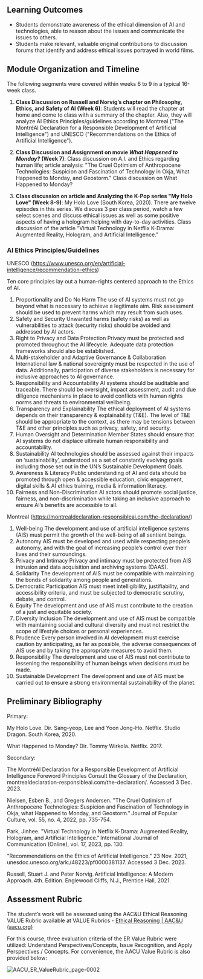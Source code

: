 ## Learning Outcomes 
* Students demonstrate awareness of the ethical dimension of AI and technologies, able to reason about the issues and communicate the issues to others.
* Students make relevant, valuable original contributions to discussion forums that identify and address ethical issues portrayed in world films.
## Module Organization and Timeline
The following segments were covered within weeks 6 to 9 in a typical 16-week class. 
1. **Class Discussion on Russell and Norvig’s chapter on Philosophy, Ethics, and Safety of AI (Week 6)**: Students will read the chapter at home and come to class with a summary of the chapter. Also, they will analyze AI Ethics Principles/guidelines according to Montreal ("The MontréAl Declaration for a Responsible Development of Artificial Intelligence") and UNESCO ("Recommendations on the Ethics of Artificial Intelligence"). 

2. **Class Discussion and Assignment on movie *What Happened to Monday?* (Week 7)**: Class discussion on A.I. and Ethics regarding human life; article analysis: "The Cruel Optimism of Anthropocene Technologies: Suspicion and Fascination of Technology in Okja, What Happened to Monday, and Geostorm." Class discussion on What Happened to Monday?

3. **Class discussion on article and Analyzing the K-Pop series "My Holo Love" (Week 8-9)**: My Holo Love (South Korea, 2020). There are twelve episodes in this series. We discuss 3 per class period, watch a few select scenes and discuss ethical issues as well as some positive aspects of having a hologram helping with day-to-day activities. Class discussion of the article “Virtual Technology in Netflix K-Drama: Augmented Reality, Hologram, and Artificial Intelligence."

### AI Ethics Principles/Guidelines
UNESCO (https://www.unesco.org/en/artificial-intelligence/recommendation-ethics)

Ten core principles lay out a human-rights centered approach to the Ethics of AI.
1. Proportionality and Do No Harm
The use of AI systems must not go beyond what is necessary to achieve a legitimate
aim. Risk assessment should be used to prevent harms which may result from such uses.
2. Safety and Security
Unwanted harms (safety risks) as well as vulnerabilities to attack (security risks) should
be avoided and addressed by AI actors.
3. Right to Privacy and Data Protection
Privacy must be protected and promoted throughout the AI lifecycle. Adequate data
protection
frameworks should also be established.
4. Multi-stakeholder and Adaptive Governance & Collaboration
International law & national sovereignty must be respected in the use of data.
Additionally, participation of diverse stakeholders is necessary for inclusive approaches
to AI governance.
5. Responsibility and Accountability
AI systems should be auditable and traceable. There should be oversight, impact
assessment, audit and due diligence mechanisms in place to avoid conflicts with human
rights norms and threats to environmental wellbeing.
6. Transparency and Explainability
The ethical deployment of AI systems depends on their transparency & explainability
(T&E). The level of T&E should be appropriate to the context, as there may be tensions
between T&E and other principles such as privacy, safety, and security.
7. Human Oversight and Determination
Member States should ensure that AI systems do not displace ultimate human
responsibility and accountability.
8. Sustainability
AI technologies should be assessed against their impacts on ‘sustainability’, understood
as a set of constantly evolving goals including those set out in the UN’s Sustainable
Development Goals.
9. Awareness & Literacy
Public understanding of AI and data should be promoted through open & accessible
education, civic engagement, digital skills & AI ethics training, media & information
literacy.
10. Fairness and Non-Discrimination
AI actors should promote social justice, fairness, and non-discrimination while taking
an inclusive approach to ensure AI’s benefits are accessible to all.

Montreal (https://montrealdeclaration-responsibleai.com/the-declaration/)
1. Well-being
The development and use of artificial intelligence systems (AIS) must permit the growth of the
well-being of all sentient beings.
2. Autonomy
AIS must be developed and used while respecting people’s autonomy, and with the goal of
increasing people’s control over their lives and their surroundings.
3. Privacy and Intimacy
Privacy and intimacy must be protected from AIS intrusion and data acquisition and archiving
systems (DAAS).
4. Solidarity
The development of AIS must be compatible with maintaining the bonds of solidarity among
people and generations.
5. Democratic Participation
AIS must meet intelligibility, justifiability, and accessibility criteria, and must be subjected to
democratic scrutiny, debate, and control.
6. Equity
The development and use of AIS must contribute to the creation of a just and equitable society.
7. Diversity Inclusion
The development and use of AIS must be compatible with maintaining social and cultural
diversity and must not restrict the scope of lifestyle choices or personal experiences.
8. Prudence
Every person involved in AI development must exercise caution by anticipating, as far as
possible, the adverse consequences of AIS use and by taking the appropriate measures to avoid them.
9. Responsibility
The development and use of AIS must not contribute to lessening the responsibility of human
beings when decisions must be made.
10. Sustainable Development
The development and use of AIS must be carried out to ensure a strong environmental
sustainability of the planet.
## Preliminary Bibliography
Primary: 
 
My Holo Love. Dir. Sang-yeop, Lee and Yoon Jong-Ho. Netflix. Studio Dragon. South Korea, 2020. 
 
What Happened to Monday? Dir. Tommy Wirkola. Netflix. 2017. 
 
 
 
Secondary: 

The MontréAl Declaration for a Responsible Development of Artificial Intelligence Foreword Principles Consult the Glossary of the Declaration, montrealdeclaration-responsibleai.com/the-declaration/. Accessed 3 Dec. 2023.
 
Nielsen, Esben B., and Gregers Andersen. "The Cruel Optimism of Anthropocene Technologies: Suspicion and Fascination of Technology in Okja, what Happened to Monday, and Geostorm." Journal of Popular Culture, vol. 55, no. 4, 2022, pp. 735-754. 
 
Park, Jinhee. "Virtual Technology in Netflix K-Drama: Augmented Reality, Hologram, and Artificial Intelligence." International Journal of Communication (Online), vol. 17, 2023, pp. 130. 
 
"Recommendations on the Ethics of Artificial Intelligence." 23 Nov. 2021, unesdoc.unesco.org/ark:/48223/pf0000381137. Accessed 3 Dec. 2023.

Russell, Stuart J. and Peter Norvig. Artificial Intelligence: A Modern Approach. 4th. Edition. Englewood Cliffs, N.J., Prentice Hall, 2021. 


## Assessment Rubric
The student’s work will be assessed using the AAC&U Ethical Reasoning VALUE Rubric available at VALUE Rubrics - [Ethical Reasoning | AAC&U (aacu.org)](https://www.aacu.org/initiatives/value-initiative/value-rubrics/value-rubrics-ethical-reasoning) 

For this course, three evaluation criteria of the ER Value Rubric were utilized: Understand Perspectives/Concepts, Issue Recognition, and Apply Perspectives / Concepts. For convenience, the AACU Value Rubric is also provided below: 

![AACU_ER_ValueRubric_page-0002](https://github.com/CADS-WSSU/WSSU-AI-Ethics-Modules/assets/72575247/322ed828-0bb1-4ea1-aa8e-896bd64a1ebb)
